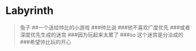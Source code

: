 # Labyrinth
>兔子
##一个送给帅比的小游戏
###帅比说
###他不喜欢广度优先
###或者深度优先生成的迷宫
###因为玩起来太累了
###so 这个迷宫是分治成的
###希望帅比玩的开心
